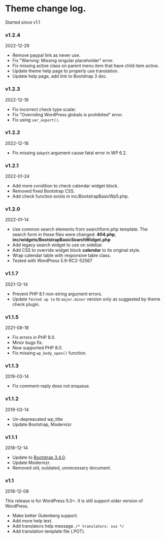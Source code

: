 # Theme change log.
Started since v1.1

### v1.2.4
2022-12-29

* Remove paypal link as never use.
* Fix "Warning: Missing singular placeholder" error.
* Fix missing active class on parent menu item that have child item active.
* Update theme help page to properly use translation.
* Update help page, add link to Bootstrap 3 doc.

### v1.2.3
2022-12-18

* Fix incorrect check type scalar.
* Fix "Overriding WordPress globals is prohibited" error.
* Fix using `var_export()`.

### v1.2.2
2022-12-18

* Fix missing `$depth` argument cause fatal error in WP 6.2.

### v1.2.1
2022-01-24

* Add more condition to check calendar widget block.
* Removed fixed Bootstrap CSS.
* Add check function exists in inc/BootstrapBasicWp5.php.

### v1.2.0
2022-01-14

* Use common search elements from searchform.php template. The search form in these files were changed: **404.php**, **inc/widgets/BootstrapBasicSearchWidget.php**
* Add legacy search widget to use on sidebar.
* Add CSS to override widget block **calendar** to its original style.
* Wrap calendar table with responsive table class.
* Tested with WordPress 5.9-RC2-52567

### v1.1.7
2021-12-14

* Prevent PHP 8.1 non-string argument errors.
* Update `Tested up to` to `major.minor` version only as suggested by theme check plugin.

### v1.1.5
2021-08-18

* Fix errors in PHP 8.0.
* Minor bugs fix.
* Now supported PHP 8.0.
* Fix missing `wp_body_open()` function.

### v1.1.3
2019-03-14

* Fix comment-reply does not enqueue.

### v1.1.2
2019-03-14

* Un-depreacated wp_title
* Update Bootstrap, Modernizr

### v1.1.1
2018-12-14

* Update to [Bootstrap 3.4.0](https://blog.getbootstrap.com/2018/12/13/bootstrap-3-4-0/).
* Update Modernizr.
* Removed old, outdated, unnecessary document.

### v1.1
2018-12-08

This release is for WordPress 5.0+. It is still support older version of WordPress.
* Make better Gutenberg support.
* Add more help text.
* Add translators help message. `/* translators: xxx */`
* Add translation template file (.POT).